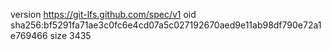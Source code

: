 version https://git-lfs.github.com/spec/v1
oid sha256:bf5291fa71ae3c0fc6e4cd07a5c027192670aed9e11ab98df790e72a1e769466
size 3435
